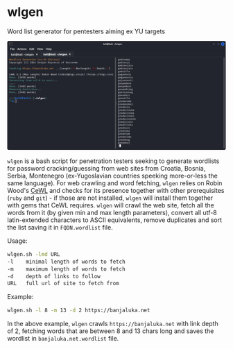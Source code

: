 # wlgen
Word list generator for pentesters aiming ex YU targets

![wlgen screenshot](wlgenss.png)

`wlgen` is a bash script for penetration testers seeking to generate wordlists for password cracking/guessing from web sites from Croatia, Bosnia, Serbia, Montenegro (ex-Yugoslavian countries speeking more-or-less the same language).
For web crawling and word fetching, `wlgen` relies on Robin Wood's [CeWL](https://github.com/digininja/CeWL) and checks for its presence together with other prerequisites (`ruby` and `git`) - if those are not installed, `wlgen` will install them together with gems that CeWL requires.
`wlgen` will crawl the web site, fetch all the words from it (by given min and max length parameters), convert all utf-8 latin-extended characters to ASCII equivalents, remove duplicates and sort the list saving it in `FQDN.wordlist` file.

Usage:
```bash
wlgen.sh -lmd URL
-l    minimal length of words to fetch
-m    maximum length of words to fetch
-d    depth of links to follow
URL   full url of site to fetch from
```
Example:
```bash
wlgen.sh -l 8 -m 13 -d 2 https://banjaluka.net
```
In the above example, `wlgen` crawls `https://banjaluka.net` with link depth of 2, fetching words that are between 8 and 13 chars long and saves the wordlist in `banjaluka.net.wordlist` file.


